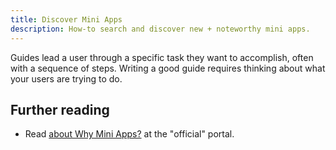 ```yaml
---
title: Discover Mini Apps
description: How-to search and discover new + noteworthy mini apps.
---
```


Guides lead a user through a specific task they want to accomplish, often with a sequence of steps.
Writing a good guide requires thinking about what your users are trying to do.

## Further reading

- Read [about Why Mini Apps?](https://miniapps.farcaster.xyz/) at the "official" portal.
